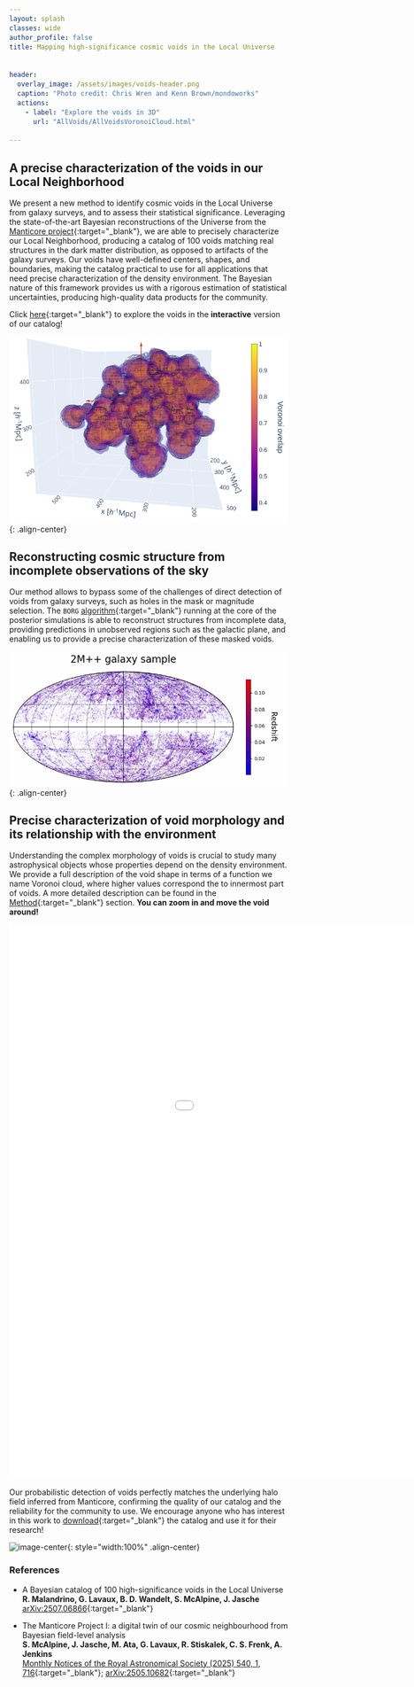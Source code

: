 ```yaml
---
layout: splash
classes: wide
author_profile: false
title: Mapping high-significance cosmic voids in the Local Universe


header:
  overlay_image: /assets/images/voids-header.png
  caption: "Photo credit: Chris Wren and Kenn Brown/mondoworks"
  actions:
    - label: "Explore the voids in 3D"
      url: "AllVoids/AllVoidsVoronoiCloud.html"

---
```





## A precise characterization of the voids in our Local Neighborhood


We present a new method to identify cosmic voids in the Local Universe from galaxy surveys, and to assess their statistical significance.
Leveraging the state-of-the-art Bayesian reconstructions of the Universe from the [Manticore project](https://cosmictwin.org){:target="_blank"}, we are able to precisely characterize our Local Neighborhood, producing a catalog of 100 voids matching real structures in the dark matter distribution, as opposed to artifacts of the galaxy surveys. 
Our voids have well-defined centers, shapes, and boundaries, making the catalog practical to use for all applications that need precise characterization of the density environment. The Bayesian nature of this framework provides us with a rigorous estimation of statistical uncertainties, producing high-quality data products for the community. <br>

Click [here](AllVoids/AllVoidsVoronoiCloud.html){:target="_blank"} to explore the voids in the <b>interactive</b> version of our catalog!




<!-- 
<div>
  <iframe id="allVoids"
    title="Full catalog of voids"
    src="AllVoids/AllVoids.html"
    width='1200'
    height='900'
    frameborder='0'
    >
  </iframe>
</div>
-->

![image-right](/AllVoids/AllClouds.png){: .align-center}



## Reconstructing cosmic structure from incomplete observations of the sky

Our method allows to bypass some of the challenges of direct detection of voids from galaxy surveys, such as holes in the mask or magnitude selection. The ```BORG``` [algorithm](https://academic.oup.com/mnras/article/432/2/894/1020272){:target="_blank"} running at the core of the posterior simulations is able to reconstruct structures from incomplete data, providing predictions in unobserved regions such as the galactic plane, and enabling us to provide a precise characterization of these masked voids.

![image-right](/AllVoids/VoidsGalacticCoord.gif){: .align-center}



## Precise characterization of void morphology and its relationship with the environment

Understanding the complex morphology of voids is crucial to study many astrophysical objects whose properties depend on the density environment.
We provide a full description of the void shape in terms of a function we name Voronoi cloud, where higher values correspond the to innermost part of voids. A more detailed description can be found in the [Method](_pages/Method.md){:target="_blank"} section. **You can zoom in and move the void around!**

<div>
  <iframe id="exampleVoid"
    title="Single void morphology"
    src="VoidGallery/Void10/void_10_Voronoi_cloud_N32_with_galaxies.html"
    width='1200'
    height='1000'
    frameborder='0'
    >
  </iframe>
</div>



Our probabilistic detection of voids perfectly matches the underlying halo field inferred from Manticore, confirming the quality of our catalog and the reliability for the community to use. We encourage anyone who has interest in this work to [download](_pages/Download.md){:target="_blank"} the catalog and use it for their research! 


![image-center](/VoidGallery/Void10/void_10_z_slices_withMarginal.gif){: style="width:100%" .align-center}






### References

* A Bayesian catalog of 100 high-significance voids in the Local Universe <br>
<b> R. Malandrino, G. Lavaux, B. D. Wandelt, S. McAlpine, J. Jasche </b> <br>
[arXiv:2507.06866](https://arxiv.org/pdf/2507.06866){:target="_blank"}

* The Manticore Project I: a digital twin of our cosmic neighbourhood from Bayesian field-level analysis <br>
<b> S. McAlpine, J. Jasche, M. Ata, G. Lavaux, R. Stiskalek, C. S. Frenk, A. Jenkins </b> <br>
[Monthly Notices of the Royal Astronomical Society (2025) 540, 1, 716](https://academic.oup.com/mnras/article/540/1/716/8128029){:target="_blank"}; [arXiv:2505.10682](https://arxiv.org/pdf/2505.10682){:target="_blank"}